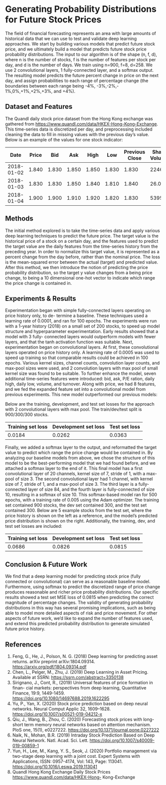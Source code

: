 # Generating Probability Distributions for Future Stock Prices

The field of financial forecasting represents an area with large amounts of historical data that we can use to test and validate deep learning approaches. We start by building various models that predict future stock price, and we ultimately build a model that predicts future stock price probability distributions. The input to our algorithm is of the shape (n, f, d), where n is the number of stocks, f is the number of features per stock per day, and d is the number of days. We train using n=900, f=8, d=258. We use 2 convolutional layers, 1 fully-connected layer, and a softmax output. The resulting model predicts the future percent change in price on the next day, and assign probabilities to each range of percentage change (the boundaries between each range being -4%, -3%,-2%,- 1%,0%,+1%,+2%,+3%, and +4%).


## Dataset and Features

The Quandl daily stock price dataset from the Hong Kong exchange was gathered from https://www.quandl.com/data/HKEX-Hong-Kong-Exchange. This time-series data is discretized per day, and preprocessing included cleaning the data to fill in missing values with the previous day’s value. Below is an example of the values for one stock indicator:

Date | Price| Bid| Ask| High| Low |Previous Close | Share Volume | Turnover
--- | --- | --- | --- | --- | --- | --- | ---|---
2018-01-02 |1.840 |1.830| 1.850 |1.850| 1.830| 1.830| 2246.0 | 4155.0
2018-01-03| 1.830| 1.830 |1.850|1.840 |1.810| 1.840| 26.0 | 48.0
2018-01-04 |1.900| 1.900| 1.910| 1.920| 1.820| 1.830 | 5395.0 | 10350.0

## Methods

The initial method explored is to take the time-series data and apply various deep learning techniques to predict the future price. The target value is the historical price of a stock on a certain day, and the features used to predict the target value are the daily features from the time-series history from the preceding year. In order to normalize this target value, it is represented as a percent change from the day before, rather than the nominal price. The loss is the mean-squared error between the actual (target) and predicted value. After this method, we then introduce the notion of predicting the price probability distribution, so the target y value changes from a being price change, to being a 10 dimensional one-hot vector to indicate which range the price change is contained in.

## Experiments & Results

Experimentation began with simple fully-connected layers operating on price history only, to de- termine a baseline. These techniques used a learning rate of 0.0001, and ran for 100 epochs. The experiments were run with a 1-year history (2018) on a small set of 200 stocks, to speed up model structure and hyperparameter experimentation. Early results showed that a model with 3 fully- connected layers would outperform models with fewer layers, and that the tanh activation function was suitable.
Next, experimentation began on convolutional layers. At first, these convolutional layers operated on price history only. A learning rate of 0.0005 was used to speed up training so that comparable results could be achieved in 100 epochs. Various kernel sizes, channel counts, convolution layer counts, and max-pool sizes were used, and 2 convolution layers with max pool of small kernel size was found to be suitable.
To further enhance the model, seven additional time-series features were introduced: bid, ask, P/E ration, daily high, daily low, volume, and turnover. Along with price, we had 8 features, and we fed the expanded feature set into a convolutional model from previous experiments. This new model outperformed our previous models:


Below are the training, development, and test set losses for the approach with 2 convolutional layers with max pool. The train/dev/test split is 900/300/300 stocks.

| Training set loss | Development set loss | Test set loss |
--- | --- | ---
| 0.0184 | 0.0262 | 0.0363 |

Finally, we added a softmax layer to the output, and reformatted the target value to predict which range the price change would be contained in. By analyzing our baseline models from above, we chose the structure of this model to be the best-performing model that we had found before, and we attached a softmax layer to the end of it. This final model has a first convolutional layer of 20 channels, kernel size of 7, stride of 1, with a max-pool of size 3. The second convolutional layer had 1 channel, with kernel size of 7, stride of 1, and a max-pool of size 3. The third layer is a fully-connected layer of size 84, and the fourth layer is fully-connected of size 10, resulting in a softmax of size 10. This softmax-based model ran for 500 epochs, with a training rate of 0.005 using the Adam optimizer. The training set contained 900 stocks, the dev set contained 300, and the test set contained 300.
Below are 5 example stocks from the test set, where the price history is shown on the left as a reference, and the model’s predicted price distribution is shown on the right. Additionally, the training, dev, and test set losses are included:

Training set loss |Development set loss |Test set loss 
--- | --- | ---
0.0686 |0.0826 |0.0815

## Conclusion & Future Work
We find that a deep learning model for predicting stock price (fully connected or convolutional) can serve as a reasonable baseline model. Furthermore, using softmax to predict the discretized range of price change produces reasonable and richer price probability distributions. Our specific results showed a test set MSE loss of 0.0815 when predicting the correct magnitude of percentage changes.
The validity of generating probability distributions in this way has several promising implications, such as being able to model more detailed aspects of risk and price movement. For other aspects of future work, we’d like to expand the number of features used, and extend this predicted probability distribution to generate simulated future price history.

## References

1. Feng, G., He, J., Polson, N. G. (2018) Deep learning for predicting asset returns. arXiv preprint arXiv:1804.09314. https://arxiv.org/pdf/1804.09314.pdf
2. Chen, L., Pelger, M., Zhu, J. (2019) Deep Learning in Asset Pricing. Available at SSRN: https://ssrn.com/abstract=3350138
3. Sirignano, J., Cont, R., (2019) Universal features of price formation in finan- cial markets: perspectives from deep learning, Quantitative Finance, 19:9, 1449-1459. https://doi.org/10.1080/14697688.2019.1622295
4. Yu, P., Yan, X. (2020) Stock price prediction based on deep neural networks. Neural Comput Applic 32, 1609–1628. https://doi.org/10.1007/s00521-019-04212-x
5. Qiu, J., Wang, B., Zhou, C. (2020) Forecasting stock prices with long-short term memory neural networks based on attention mechanism. PloS one, 15(1), e0227222. https://doi.org/10.1371/journal.pone.0227222
6. Naik, N., Mohan, B.R. (2019) Intraday Stock Prediction Based on Deep Neural Network. Natl. Acad. Sci. Lett. https://doi.org/10.1007/s40009-019-00859-1
7. Yun, H., Lee, M., Kang, Y. S., Seok, J. (2020) Portfolio management via two-stage deep learning with a joint cost. Expert Systems with Applications, ISSN: 0957-4174, Vol: 143, Page: 113041. https://doi.org/10.1016/j.eswa.2019.113041
8. Quandl Hong Kong Exchange Daily Stock Prices https://www.quandl.com/data/HKEX-Hong- Kong-Exchange
